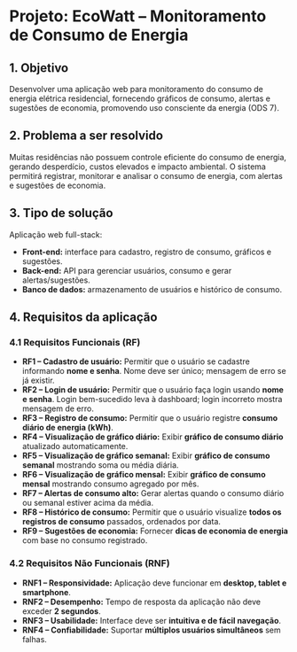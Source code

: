 # Projeto: EcoWatt – Monitoramento de Consumo de Energia

## 1. Objetivo
Desenvolver uma aplicação web para monitoramento do consumo de energia elétrica residencial, fornecendo gráficos de consumo, alertas e sugestões de economia, promovendo uso consciente da energia (ODS 7).

## 2. Problema a ser resolvido
Muitas residências não possuem controle eficiente do consumo de energia, gerando desperdício, custos elevados e impacto ambiental. O sistema permitirá registrar, monitorar e analisar o consumo de energia, com alertas e sugestões de economia.

## 3. Tipo de solução
Aplicação web full-stack:
- **Front-end:** interface para cadastro, registro de consumo, gráficos e sugestões.
- **Back-end:** API para gerenciar usuários, consumo e gerar alertas/sugestões.
- **Banco de dados:** armazenamento de usuários e histórico de consumo.

## 4. Requisitos da aplicação

### 4.1 Requisitos Funcionais (RF)
- **RF1 – Cadastro de usuário:** Permitir que o usuário se cadastre informando **nome e senha**. Nome deve ser único; mensagem de erro se já existir.
- **RF2 – Login de usuário:** Permitir que o usuário faça login usando **nome e senha**. Login bem-sucedido leva à dashboard; login incorreto mostra mensagem de erro.
- **RF3 – Registro de consumo:** Permitir que o usuário registre **consumo diário de energia (kWh)**.
- **RF4 – Visualização de gráfico diário:** Exibir **gráfico de consumo diário** atualizado automaticamente.
- **RF5 – Visualização de gráfico semanal:** Exibir **gráfico de consumo semanal** mostrando soma ou média diária.
- **RF6 – Visualização de gráfico mensal:** Exibir **gráfico de consumo mensal** mostrando consumo agregado por mês.
- **RF7 – Alertas de consumo alto:** Gerar alertas quando o consumo diário ou semanal estiver acima da média.
- **RF8 – Histórico de consumo:** Permitir que o usuário visualize **todos os registros de consumo** passados, ordenados por data.
- **RF9 – Sugestões de economia:** Fornecer **dicas de economia de energia** com base no consumo registrado.

### 4.2 Requisitos Não Funcionais (RNF)
- **RNF1 – Responsividade:** Aplicação deve funcionar em **desktop, tablet e smartphone**.
- **RNF2 – Desempenho:** Tempo de resposta da aplicação não deve exceder **2 segundos**.
- **RNF3 – Usabilidade:** Interface deve ser **intuitiva e de fácil navegação**.
- **RNF4 – Confiabilidade:** Suportar **múltiplos usuários simultâneos** sem falhas.

